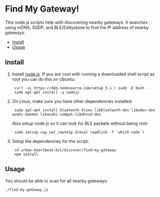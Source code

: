 Find My Gateway!
================

This node.js scripts help with discovering nearby gateways.
It searches using mDNS, SSDP, and BLE/Eddystone to find the
IP address of nearby gateways.

<!-- START doctoc generated TOC please keep comment here to allow auto update -->
<!-- DON'T EDIT THIS SECTION, INSTEAD RE-RUN doctoc TO UPDATE -->


- [Install](#install)
- [Usage](#usage)

<!-- END doctoc generated TOC please keep comment here to allow auto update -->

Install
-------

1. Install [node.js](https://nodejs.org/en/download/). If you are cool with
running a downloaded shell script as root you can do this on Ubuntu:

        curl -sL https://deb.nodesource.com/setup_5.x | sudo -E bash -
        sudo apt-get install -y nodejs

2. On Linux, make sure you have other dependencies installed:

        sudo apt-get install bluetooth bluez libbluetooth-dev libudev-dev avahi-daemon libavahi-compat-libdnssd-dev

    Also setup node.js so it can look for BLE packets without being root:

        sudo setcap cap_net_raw+eip $(eval readlink -f `which node`)

3. Setup the dependencies for the script:

        cd urban-heartbeat-kit/discover/find-my-gateway
        npm install


Usage
-----

You should be able to scan for all nearby gateways:

    ./find-my-gateway.js

